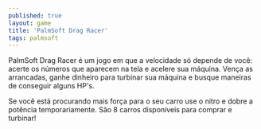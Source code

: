 ```yaml
---
published: true
layout: game
title: 'PalmSoft Drag Racer'
tags: palmsoft
---
```

PalmSoft Drag Racer é um jogo em que a velocidade só depende de você: acerte os números que aparecem na tela e acelere sua máquina. Vença as arrancadas, ganhe dinheiro para turbinar sua máquina e busque maneiras de conseguir alguns HP's.

Se você está procurando mais força para o seu carro use o nitro e dobre a potência temporariamente. São 8 carros disponíveis para comprar e turbinar!


